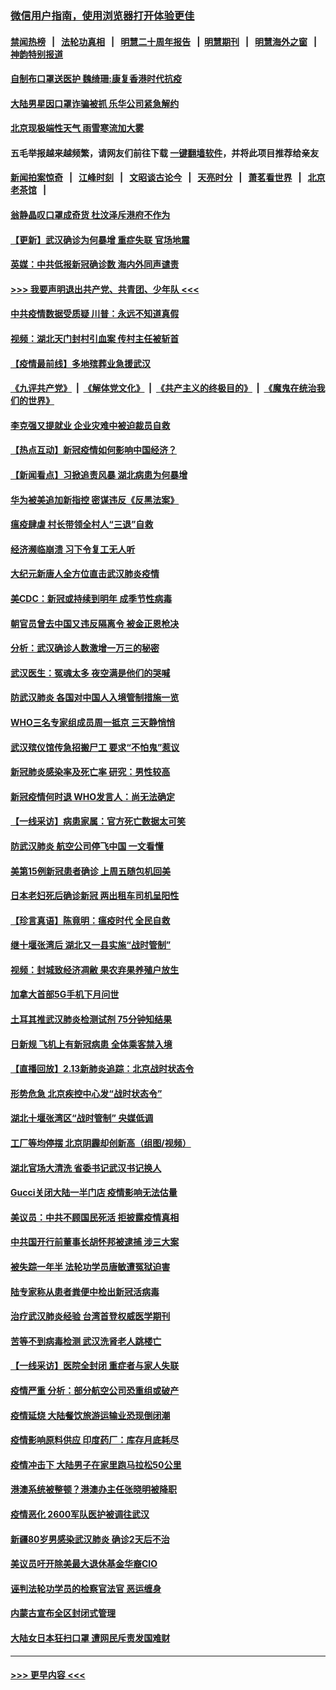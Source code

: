 ### [微信用户指南，使用浏览器打开体验更佳](https://github.com/gfw-breaker/banned-news1/blob/master/indexes/wechat-guide.md?t=0)
#### [禁闻热榜](热点新闻.md?t=0)  &nbsp;&nbsp;|&nbsp;&nbsp; [法轮功真相](https://github.com/gfw-breaker/truth/blob/master/README.md?t=0) &nbsp;&nbsp;|&nbsp;&nbsp; [明慧二十周年报告](https://github.com/gfw-breaker/mh-reports/blob/master/README.md?t=0) &nbsp;&nbsp;|&nbsp;&nbsp;[明慧期刊](https://github.com/gfw-breaker/mh-qikan) &nbsp;&nbsp;|&nbsp;&nbsp; [明慧海外之窗](https://github.com/gfw-breaker/mh-news/blob/master/README.md?t=0) &nbsp;&nbsp;|&nbsp;&nbsp; [神韵特别报道](https://github.com/gfw-breaker/mh-news/blob/master/shenyun.md?t=0)
#### [自制布口罩送医护 魏绮珊:康复香港时代抗疫](../pages/nsc413/n11867481.md?t=02141022) 
#### [大陆男星因口罩诈骗被抓 乐华公司紧急解约](../pages/nsc413/n11867354.md?t=02141022) 
#### [北京现极端性天气 雨雪寒流加大雾](../pages/nsc413/n11867619.md?t=02141022) 
#### 五毛举报越来越频繁，请网友们前往下载 [一键翻墙软件](https://github.com/gfw-breaker/ssr-accounts)，并将此项目推荐给亲友
#### [新闻拍案惊奇](https://github.com/gfw-breaker/banned-news1/blob/master/pages/link4.md) &nbsp;&nbsp;|&nbsp;&nbsp; [江峰时刻](https://github.com/gfw-breaker/banned-news1/blob/master/pages/link4.md) &nbsp;&nbsp;|&nbsp;&nbsp; [文昭谈古论今](https://github.com/gfw-breaker/banned-news1/blob/master/pages/link4.md) &nbsp;&nbsp;|&nbsp;&nbsp; [天亮时分](https://github.com/gfw-breaker/banned-news1/blob/master/pages/link4.md) &nbsp;&nbsp;|&nbsp;&nbsp; [萧茗看世界](https://github.com/gfw-breaker/banned-news1/blob/master/pages/link4.md) &nbsp;&nbsp;|&nbsp;&nbsp; [北京老茶馆](https://github.com/gfw-breaker/banned-news1/blob/master/pages/link4.md) &nbsp;&nbsp;|&nbsp;&nbsp; 
#### [翁静晶叹口罩成奇货 杜汶泽斥港府不作为](../pages/nsc413/n11867016.md?t=02141022) 
#### [【更新】武汉确诊为何暴增 重症失联 官场地震](../pages/nsc413/n11801312.md?t=02141022) 
#### [英媒：中共低报新冠确诊数 海内外同声谴责](../pages/nsc413/n11867421.md?t=02141022) 
#### [>>> 我要声明退出共产党、共青团、少年队 <<<](https://github.com/begood0513/goodnews/blob/master/quit/letter.md) 
#### [中共疫情数据受质疑 川普：永远不知道真假](../pages/nsc413/n11867195.md?t=02141022) 
#### [视频：湖北天门封村引血案 传村主任被斩首](../pages/nsc413/n11867382.md?t=02141022) 
#### [【疫情最前线】多地殡葬业急援武汉](../pages/nsc413/n11866914.md?t=02141022) 
#### [《九评共产党》](https://github.com/begood0513/9ping.md/blob/master/README.md) &nbsp;|&nbsp; [《解体党文化》](../../../../jtdwh.md/blob/master/README.md)  &nbsp;|&nbsp; [《共产主义的终极目的》](../../../../gczydzjmd.md/blob/master/README.md) &nbsp;|&nbsp; [《魔鬼在统治我们的世界》](../../../../mgztzwmdsj.md/blob/master/README.md) 
#### [李克强又提就业 企业灾难中被迫裁员自救](../pages/nsc413/n11867323.md?t=02141022) 
#### [【热点互动】新冠疫情如何影响中国经济？](../pages/nsc413/n11867208.md?t=02141022) 
#### [【新闻看点】习掀追责风暴 湖北病患为何暴增](../pages/nsc413/n11867035.md?t=02141022) 
#### [华为被美追加新指控 密谋违反《反黑法案》](../pages/nsc413/n11867191.md?t=02141022) 
#### [瘟疫肆虐 村长带领全村人“三退”自救](../pages/nsc413/n11861714.md?t=02141022) 
#### [经济濒临崩溃 习下令复工无人听](../pages/nsc413/n11867269.md?t=02141022) 
#### [大纪元新唐人全方位直击武汉肺炎疫情](../pages/nsc413/n11859405.md?t=02141022) 
#### [美CDC：新冠或持续到明年 成季节性病毒](../pages/nsc413/n11867279.md?t=02141022) 
#### [朝官员曾去中国又违反隔离令 被金正恩枪决](../pages/nsc413/n11867087.md?t=02141022) 
#### [分析：武汉确诊人数激增一万三的秘密](../pages/nsc413/n11866187.md?t=02141022) 
#### [武汉医生：冤魂太多 夜空满是他们的哭喊](../pages/nsc413/n11867107.md?t=02141022) 
#### [防武汉肺炎 各国对中国人入境管制措施一览](../pages/nsc413/n11838726.md?t=02141022) 
#### [WHO三名专家组成员周一抵京 三天静悄悄](../pages/nsc413/n11866947.md?t=02141022) 
#### [武汉殡仪馆传急招搬尸工 要求“不怕鬼”惹议](../pages/nsc413/n11866834.md?t=02141022) 
#### [新冠肺炎感染率及死亡率 研究：男性较高](../pages/nsc413/n11866956.md?t=02141022) 
#### [新冠疫情何时退 WHO发言人：尚无法确定](../pages/nsc413/n11866864.md?t=02141022) 
#### [【一线采访】病患家属：官方死亡数据太可笑](../pages/nsc413/n11866840.md?t=02141022) 
#### [防武汉肺炎 航空公司停飞中国 一文看懂](../pages/nsc413/n11866800.md?t=02141022) 
#### [美第15例新冠患者确诊 上周五随包机回美](../pages/nsc413/n11866852.md?t=02141022) 
#### [日本老妇死后确诊新冠 两出租车司机呈阳性](../pages/nsc413/n11866755.md?t=02141022) 
#### [【珍言真语】陈竟明：瘟疫时代 全民自救](../pages/nsc413/n11866765.md?t=02141022) 
#### [继十堰张湾后 湖北又一县实施“战时管制”](../pages/nsc413/n11866748.md?t=02141022) 
#### [视频：封城致经济凋敝 果农弃果养殖户放生](../pages/nsc413/n11866120.md?t=02141022) 
#### [加拿大首部5G手机下月问世](../pages/nsc413/n11864631.md?t=02141022) 
#### [土耳其推武汉肺炎检测试剂 75分钟知结果](../pages/nsc413/n11866520.md?t=02141022) 
#### [日新规 飞机上有新冠病患 全体乘客禁入境](../pages/nsc413/n11866233.md?t=02141022) 
#### [【直播回放】2.13新肺炎追踪：北京战时状态令](../pages/nsc413/n11866261.md?t=02141022) 
#### [形势危急 北京疾控中心发“战时状态令”](../pages/nsc413/n11866362.md?t=02141022) 
#### [湖北十堰张湾区“战时管制” 央媒低调](../pages/nsc413/n11866013.md?t=02141022) 
#### [工厂等均停摆 北京阴霾却创新高（组图/视频）](../pages/nsc413/n11865856.md?t=02141022) 
#### [湖北官场大清洗 省委书记武汉书记换人](../pages/nsc413/n11865112.md?t=02141022) 
#### [Gucci关闭大陆一半门店 疫情影响无法估量](../pages/nsc413/n11865799.md?t=02141022) 
#### [美议员：中共不顾国民死活 拒披露疫情真相](../pages/nsc413/n11866147.md?t=02141022) 
#### [中共国开行前董事长胡怀邦被逮捕 涉三大案](../pages/nsc413/n11865943.md?t=02141022) 
#### [被失踪一年半 法轮功学员唐敏遭冤狱迫害](../pages/nsc413/n11863707.md?t=02141022) 
#### [陆专家称从患者粪便中检出新冠活病毒](../pages/nsc413/n11865858.md?t=02141022) 
#### [治疗武汉肺炎经验 台湾首登权威医学期刊](../pages/nsc413/n11865669.md?t=02141022) 
#### [苦等不到病毒检测 武汉洗肾老人跳楼亡](../pages/nsc413/n11866020.md?t=02141022) 
#### [【一线采访】医院全封闭 重症者与家人失联](../pages/nsc413/n11864778.md?t=02141022) 
#### [疫情严重 分析：部分航空公司恐重组或破产](../pages/nsc413/n11865138.md?t=02141022) 
#### [疫情延烧 大陆餐饮旅游运输业恐现倒闭潮](../pages/nsc413/n11865608.md?t=02141022) 
#### [疫情影响原料供应 印度药厂：库存月底耗尽](../pages/nsc413/n11865151.md?t=02141022) 
#### [疫情冲击下 大陆男子在家里跑马拉松50公里](../pages/nsc413/n11865585.md?t=02141022) 
#### [港澳系统被整顿？港澳办主任张晓明被降职](../pages/nsc413/n11865277.md?t=02141022) 
#### [疫情恶化 2600军队医护被调往武汉](../pages/nsc413/n11865111.md?t=02141022) 
#### [新疆80岁男感染武汉肺炎 确诊2天后不治](../pages/nsc413/n11865260.md?t=02141022) 
#### [美议员吁开除美最大退休基金华裔CIO](../pages/nsc413/n11865230.md?t=02141022) 
#### [诬判法轮功学员的检察官法官 恶运缠身](../pages/nsc413/n11864380.md?t=02141022) 
#### [内蒙古宣布全区封闭式管理](../pages/nsc413/n11865271.md?t=02141022) 
#### [大陆女日本狂扫口罩 遭网民斥责发国难财](../pages/nsc413/n11865107.md?t=02141022) 

----
#### [ >>> 更早内容 <<< ](../indexes/nsc413-earlier.md)
